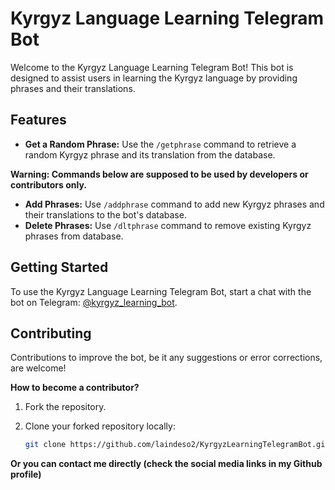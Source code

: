 # Kyrgyz Language Learning Telegram Bot

Welcome to the Kyrgyz Language Learning Telegram Bot! This bot is designed to assist users in learning the Kyrgyz language by providing phrases and their translations.

## Features

- **Get a Random Phrase:** Use the `/getphrase` command to retrieve a random Kyrgyz phrase and its translation from the database.

**Warning: Commands below are supposed to be used by developers or contributors only.**

- **Add Phrases:** Use `/addphrase` command to add new Kyrgyz phrases and their translations to the bot's database.
- **Delete Phrases:** Use `/dltphrase` command to remove existing Kyrgyz phrases from database.

## Getting Started

To use the Kyrgyz Language Learning Telegram Bot, start a chat with the bot on Telegram: [@kyrgyz_learning_bot](https://t.me/kyrgyz_learning_bot).

## Contributing

Contributions to improve the bot, be it any suggestions or error corrections, are welcome!

**How to become a contributor?**

1. Fork the repository.

2. Clone your forked repository locally:

   ```bash
   git clone https://github.com/laindeso2/KyrgyzLearningTelegramBot.git

**Or you can contact me directly (check the social media links in my Github profile)**